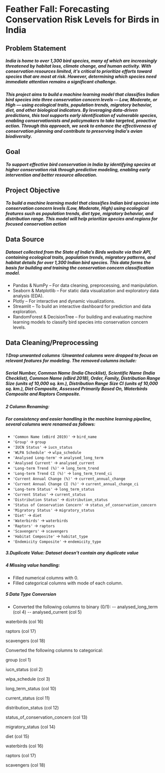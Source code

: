 # Feather Fall: Forecasting Conservation Risk Levels for Birds in India
## Problem Statement 
##### India is home to over 1,300 bird species, many of which are increasingly threatened by habitat loss, climate change, and human activity. With conservation resources limited, it's critical to prioritize efforts toward species that are most at risk. However, determining which species need immediate attention remains a significant challenge.
##### This project aims to build a machine learning model that classifies Indian bird species into three conservation concern levels — Low, Moderate, or High — using ecological traits, population trends, migratory behavior, diet, and other biological indicators. By leveraging data-driven predictions, this tool supports early identification of vulnerable species, enabling conservationists and policymakers to take targeted, proactive action. Through this approach, we seek to enhance the effectiveness of conservation planning and contribute to preserving India's avian biodiversity.

## Goal 
##### To support effective bird conservation in India by identifying species at higher conservation risk through predictive modeling, enabling early intervention and better resource allocation.

## Project Objective 
##### To build a machine learning model that classifies Indian bird species into conservation concern levels (Low, Moderate, High) using ecological features such as population trends, diet type, migratory behavior, and distribution range. This model will help prioritize species and regions for focused conservation action

## Data Source 
##### Dataset collected from the State of India’s Birds website via their API, containing ecological traits, population trends, migratory patterns, and habitat details for over 1,300 Indian bird species. This data forms the basis for building and training the conservation concern classification model.
- Pandas & NumPy – For data cleaning, preprocessing, and manipulation.
- Seaborn & Matplotlib – For static data visualization and exploratory data analysis (EDA).
- Plotly – For interactive and dynamic visualizations.
- Streamlit – To build an interactive dashboard for prediction and data exploration.
- RandomForest & DecisionTree – For building and evaluating machine learning models to classify bird species into conservation concern levels.

## Data Cleaning/Preprocessing
##### 1 **Drop unwanted columns** :Unwanted columns were dropped to focus on relevant features for modeling. The removed columns include:
##### Serial Number, Common Name (India Checklist), Scientific Name (India Checklist), Common Name (eBird 2018), Order, Family, Distribution Range Size (units of 10,000 sq. km.), Distribution Range Size CI (units of 10,000 sq. km.), Diet Composite, Assessed Primarily Based On, Waterbirds Composite and Raptors Composite.

##### 2 Column Renaming:
##### For consistency and easier handling in the machine learning pipeline, several columns were renamed as follows:

-  `'Common Name (eBird 2019)'` → `bird_name`
-  `'Group'` → `group`
-  `'IUCN Status'` → `iucn_status`
-  `'WLPA Schedule'` → `wlpa_schedule`
-  `'Analysed Long-term'` → `analysed_long_term`
-  `'Analysed Current'` → `analysed_current`
-  `'Long-term Trend (%)'` → `long_term_trend`
-  `'Long-term Trend CI (%)'` → `long_term_trend_ci`
-  `'Current Annual Change (%)'` → `current_annual_change`
-  `'Current Annual Change CI (%)'` → `current_annual_change_ci`
-  `'Long-term Status'` → `long_term_status`
-  `'Current Status'` → `current_status`
-  `'Distribution Status'` → `distribution_status`
-  `'Status of Conservation Concern'` → `status_of_conservation_concern`
-  `'Migratory Status'` → `migratory_status`
-  `'Diet'` → `diet`
-  `'Waterbirds'` → `waterbirds`
-  `'Raptors'` → `raptors`
-  `'Scavengers'` → `scavengers`
- `'Habitat Composite'` → `habitat_type`
-  `'Endemicity Composite'` → `endemicity_type`

##### 3.Duplicate Value: Dataset doesn't contain any duplicate value

##### 4 Missing value handling:
- Filled numerical columns with 0.
- Filled categorical columns with mode of each column.

##### 5 Data Type Conversion
- Converted the following columns to binary (0/1):
-- analysed_long_term (col 4)
-- analysed_current (col 5)

waterbirds (col 16)

raptors (col 17)

scavengers (col 18)

Converted the following columns to categorical:

group (col 1)

iucn_status (col 2)

wlpa_schedule (col 3)

long_term_status (col 10)

current_status (col 11)

distribution_status (col 12)

status_of_conservation_concern (col 13)

migratory_status (col 14)

diet (col 15)

waterbirds (col 16)

raptors (col 17)

scavengers (col 18)


  
